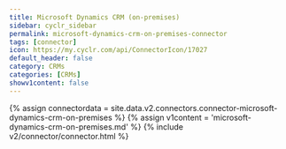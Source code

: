 ```yaml
---
title: Microsoft Dynamics CRM (on-premises)
sidebar: cyclr_sidebar
permalink: microsoft-dynamics-crm-on-premises-connector
tags: [connector]
icon: https://my.cyclr.com/api/ConnectorIcon/17027
default_header: false
category: CRMs
categories: [CRMs]
showv1content: false
---
```

{% assign connectordata = site.data.v2.connectors.connector-microsoft-dynamics-crm-on-premises %}
{% assign v1content = 'microsoft-dynamics-crm-on-premises.md' %}
{% include v2/connector/connector.html %}	